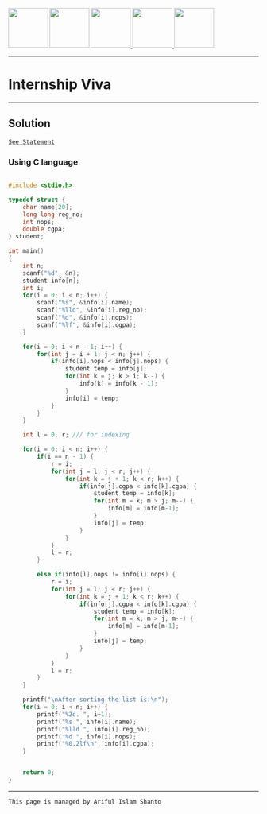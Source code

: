 <a href = "https://shanto-swe029.github.io/programmingnotes"> <img src = "https://shanto-swe029.github.io/newgitphoto/home.png" height = "80" align = "left"> </a>
<a href = "https://shanto-swe029.github.io/programmingnotes"> <img src = "https://shanto-swe029.github.io/newgitphoto/programmingnotes.png" height = "80" align = "left"> </a>
<a href = "https://shanto-swe029.github.io/mathematicsnotes"> <img src = "https://shanto-swe029.github.io/newgitphoto/mathematicsnotes.png" height = "80"> </a>
<a href = "https://shanto-swe029.github.io/programmingproblems"> <img src = "https://shanto-swe029.github.io/newgitphoto/programmingproblems.png" height = "80"> </a>
<a href = "https://shanto-swe029.github.io/must-do-math-cp/home"> <img src = "https://shanto-swe029.github.io/newgitphoto/mustdomathforcp.png" height = "80"> </a>

***


# Internship Viva

***

## Solution

[`See Statement`](https://shanto-swe029.github.io/programmingproblem/internship-viva/statement)



### Using C language

```c

#include <stdio.h>

typedef struct {
    char name[20];
    long long reg_no;
    int nops;
    double cgpa;
} student;

int main()
{
    int n;
    scanf("%d", &n);
    student info[n];
    int i;
    for(i = 0; i < n; i++) {
        scanf("%s", &info[i].name);
        scanf("%lld", &info[i].reg_no);
        scanf("%d", &info[i].nops);
        scanf("%lf", &info[i].cgpa);
    }

    for(i = 0; i < n - 1; i++) {
        for(int j = i + 1; j < n; j++) {
            if(info[i].nops < info[j].nops) {
                student temp = info[j];
                for(int k = j; k > i; k--) {
                    info[k] = info[k - 1];
                }
                info[i] = temp;
            }
        }
    }

    int l = 0, r; /// for indexing

    for(i = 0; i < n; i++) {
        if(i == n - 1) {
            r = i;
            for(int j = l; j < r; j++) {
                for(int k = j + 1; k < r; k++) {
                    if(info[j].cgpa < info[k].cgpa) {
                        student temp = info[k];
                        for(int m = k; m > j; m--) {
                            info[m] = info[m-1];
                        }
                        info[j] = temp;
                    }
                }
            }
            l = r;
        }

        else if(info[l].nops != info[i].nops) {
            r = i;
            for(int j = l; j < r; j++) {
                for(int k = j + 1; k < r; k++) {
                    if(info[j].cgpa < info[k].cgpa) {
                        student temp = info[k];
                        for(int m = k; m > j; m--) {
                            info[m] = info[m-1];
                        }
                        info[j] = temp;
                    }
                }
            }
            l = r;
        }
    }

    printf("\nAfter sorting the list is:\n");
    for(i = 0; i < n; i++) {
        printf("%2d. ", i+1);
        printf("%s ", info[i].name);
        printf("%lld ", info[i].reg_no);
        printf("%d ", info[i].nops);
        printf("%0.2lf\n", info[i].cgpa);
    }


    return 0;
}

```








***

`This page is managed by Ariful Islam Shanto`
